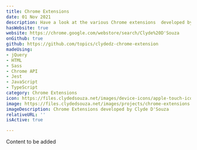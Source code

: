 ```yaml
---
title: Chrome Extensions
date: 01 Nov 2021
description: Have a look at the various Chrome extensions  developed by Clyde.
hasWebsite: true
website: https://chrome.google.com/webstore/search/Clyde%20D'Souza
onGithub: true
github: https://github.com/topics/clydedz-chrome-extension
madeUsing:
- jQuery
- HTML
- Sass
- Chrome API
- Jest
- JavaScript
- TypeScript
category: Chrome Extensions
icon: https://files.clydedsouza.net/images/device-icons/apple-touch-icon.png
image: https://files.clydedsouza.net/images/projects/chrome-extensions.png
imageDescription: Chrome Extensions developed by Clyde D'Souza
relativeURL: ''
isActive: true

---
```

Content to be added